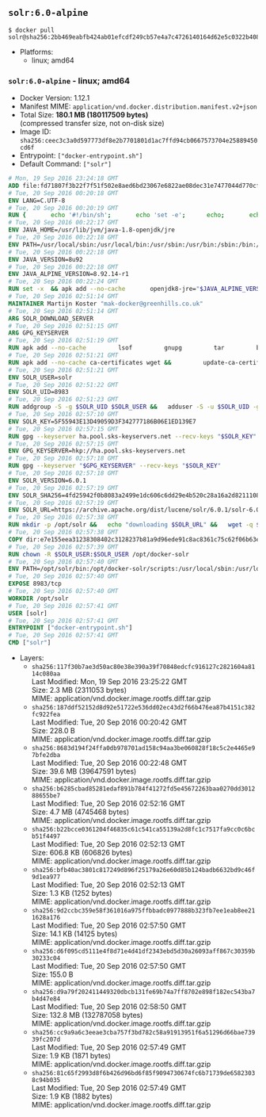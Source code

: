 ## `solr:6.0-alpine`

```console
$ docker pull solr@sha256:2bb469eabfb424ab01efcdf249cb57e4a7c4726140164d62e5c0322b408672ac
```

-	Platforms:
	-	linux; amd64

### `solr:6.0-alpine` - linux; amd64

-	Docker Version: 1.12.1
-	Manifest MIME: `application/vnd.docker.distribution.manifest.v2+json`
-	Total Size: **180.1 MB (180117509 bytes)**  
	(compressed transfer size, not on-disk size)
-	Image ID: `sha256:ceec3c3a0d597773df8e2b7701801d1ac7ffd94cb0667573704e25889450cd6f`
-	Entrypoint: `["docker-entrypoint.sh"]`
-	Default Command: `["solr"]`

```dockerfile
# Mon, 19 Sep 2016 23:24:18 GMT
ADD file:fd71807f3b22f7f51f502e8aed6bd23067e6822ae08dec31e7477044d770cf48 in / 
# Tue, 20 Sep 2016 00:20:18 GMT
ENV LANG=C.UTF-8
# Tue, 20 Sep 2016 00:20:19 GMT
RUN { 		echo '#!/bin/sh'; 		echo 'set -e'; 		echo; 		echo 'dirname "$(dirname "$(readlink -f "$(which javac || which java)")")"'; 	} > /usr/local/bin/docker-java-home 	&& chmod +x /usr/local/bin/docker-java-home
# Tue, 20 Sep 2016 00:22:17 GMT
ENV JAVA_HOME=/usr/lib/jvm/java-1.8-openjdk/jre
# Tue, 20 Sep 2016 00:22:18 GMT
ENV PATH=/usr/local/sbin:/usr/local/bin:/usr/sbin:/usr/bin:/sbin:/bin:/usr/lib/jvm/java-1.8-openjdk/jre/bin:/usr/lib/jvm/java-1.8-openjdk/bin
# Tue, 20 Sep 2016 00:22:18 GMT
ENV JAVA_VERSION=8u92
# Tue, 20 Sep 2016 00:22:18 GMT
ENV JAVA_ALPINE_VERSION=8.92.14-r1
# Tue, 20 Sep 2016 00:22:24 GMT
RUN set -x 	&& apk add --no-cache 		openjdk8-jre="$JAVA_ALPINE_VERSION" 	&& [ "$JAVA_HOME" = "$(docker-java-home)" ]
# Tue, 20 Sep 2016 02:51:14 GMT
MAINTAINER Martijn Koster "mak-docker@greenhills.co.uk"
# Tue, 20 Sep 2016 02:51:14 GMT
ARG SOLR_DOWNLOAD_SERVER
# Tue, 20 Sep 2016 02:51:15 GMT
ARG GPG_KEYSERVER
# Tue, 20 Sep 2016 02:51:19 GMT
RUN apk add --no-cache         lsof         gnupg         tar         bash
# Tue, 20 Sep 2016 02:51:21 GMT
RUN apk add --no-cache ca-certificates wget &&         update-ca-certificates
# Tue, 20 Sep 2016 02:51:21 GMT
ENV SOLR_USER=solr
# Tue, 20 Sep 2016 02:51:22 GMT
ENV SOLR_UID=8983
# Tue, 20 Sep 2016 02:51:23 GMT
RUN addgroup -S -g $SOLR_UID $SOLR_USER &&   adduser -S -u $SOLR_UID -g $SOLR_USER $SOLR_USER
# Tue, 20 Sep 2016 02:57:10 GMT
ENV SOLR_KEY=5F55943E13D49059D3F342777186B06E1ED139E7
# Tue, 20 Sep 2016 02:57:15 GMT
RUN gpg --keyserver ha.pool.sks-keyservers.net --recv-keys "$SOLR_KEY"
# Tue, 20 Sep 2016 02:57:15 GMT
ENV GPG_KEYSERVER=hkp://ha.pool.sks-keyservers.net
# Tue, 20 Sep 2016 02:57:18 GMT
RUN gpg --keyserver "$GPG_KEYSERVER" --recv-keys "$SOLR_KEY"
# Tue, 20 Sep 2016 02:57:18 GMT
ENV SOLR_VERSION=6.0.1
# Tue, 20 Sep 2016 02:57:19 GMT
ENV SOLR_SHA256=4fd25942f0b8083a2499e1dc606c6dd29e4b520c28a16a2d82111088126d43af
# Tue, 20 Sep 2016 02:57:19 GMT
ENV SOLR_URL=https://archive.apache.org/dist/lucene/solr/6.0.1/solr-6.0.1.tgz
# Tue, 20 Sep 2016 02:57:38 GMT
RUN mkdir -p /opt/solr &&   echo "downloading $SOLR_URL" &&   wget -q $SOLR_URL -O /opt/solr.tgz &&   echo "downloading $SOLR_URL.asc" &&   wget -q $SOLR_URL.asc -O /opt/solr.tgz.asc &&   echo "$SOLR_SHA256 */opt/solr.tgz" | sha256sum -c - &&   (>&2 ls -l /opt/solr.tgz /opt/solr.tgz.asc) &&   gpg --batch --verify /opt/solr.tgz.asc /opt/solr.tgz &&   tar -C /opt/solr --extract --file /opt/solr.tgz --strip-components=1 &&   rm /opt/solr.tgz* &&   rm -Rf /opt/solr/docs/ &&   mkdir -p /opt/solr/server/solr/lib /opt/solr/server/solr/mycores &&   sed -i -e 's/#SOLR_PORT=8983/SOLR_PORT=8983/' /opt/solr/bin/solr.in.sh &&   sed -i -e '/-Dsolr.clustering.enabled=true/ a SOLR_OPTS="$SOLR_OPTS -Dsun.net.inetaddr.ttl=60 -Dsun.net.inetaddr.negative.ttl=60"' /opt/solr/bin/solr.in.sh &&   chown -R $SOLR_USER:$SOLR_USER /opt/solr &&   mkdir /docker-entrypoint-initdb.d /opt/docker-solr/
# Tue, 20 Sep 2016 02:57:38 GMT
COPY dir:e7e155eea31238308402c3128237b81a9d96ede91c8ac8361c75c62f06b63e9b in /opt/docker-solr/scripts 
# Tue, 20 Sep 2016 02:57:39 GMT
RUN chown -R $SOLR_USER:$SOLR_USER /opt/docker-solr
# Tue, 20 Sep 2016 02:57:40 GMT
ENV PATH=/opt/solr/bin:/opt/docker-solr/scripts:/usr/local/sbin:/usr/local/bin:/usr/sbin:/usr/bin:/sbin:/bin:/usr/lib/jvm/java-1.8-openjdk/jre/bin:/usr/lib/jvm/java-1.8-openjdk/bin
# Tue, 20 Sep 2016 02:57:40 GMT
EXPOSE 8983/tcp
# Tue, 20 Sep 2016 02:57:40 GMT
WORKDIR /opt/solr
# Tue, 20 Sep 2016 02:57:41 GMT
USER [solr]
# Tue, 20 Sep 2016 02:57:41 GMT
ENTRYPOINT ["docker-entrypoint.sh"]
# Tue, 20 Sep 2016 02:57:41 GMT
CMD ["solr"]
```

-	Layers:
	-	`sha256:117f30b7ae3d50ac80e38e390a39f70848edcfc916127c2821604a8114c080aa`  
		Last Modified: Mon, 19 Sep 2016 23:25:22 GMT  
		Size: 2.3 MB (2311053 bytes)  
		MIME: application/vnd.docker.image.rootfs.diff.tar.gzip
	-	`sha256:187ddf52152d8d92e51722e536dd02ec43d2f66b476ea87b4151c382fc922fea`  
		Last Modified: Tue, 20 Sep 2016 00:20:42 GMT  
		Size: 228.0 B  
		MIME: application/vnd.docker.image.rootfs.diff.tar.gzip
	-	`sha256:8683d194f24ffa0db978701ad158c94aa3be060828f18c5c2e4465e97bfe2dba`  
		Last Modified: Tue, 20 Sep 2016 00:22:48 GMT  
		Size: 39.6 MB (39647591 bytes)  
		MIME: application/vnd.docker.image.rootfs.diff.tar.gzip
	-	`sha256:b6285cbad85281edaf891b784f41272fd5e45672263baa0270dd301288655be7`  
		Last Modified: Tue, 20 Sep 2016 02:52:16 GMT  
		Size: 4.7 MB (4745468 bytes)  
		MIME: application/vnd.docker.image.rootfs.diff.tar.gzip
	-	`sha256:b22bcce0361204f46835c61c541ca55139a2d8fc1c7517fa9cc0c6bcb51f4497`  
		Last Modified: Tue, 20 Sep 2016 02:52:13 GMT  
		Size: 606.8 KB (606826 bytes)  
		MIME: application/vnd.docker.image.rootfs.diff.tar.gzip
	-	`sha256:bfb40ac3801c817249d896f25179a26e60d85b124badb6632bd9c46f9d1ea977`  
		Last Modified: Tue, 20 Sep 2016 02:52:13 GMT  
		Size: 1.3 KB (1252 bytes)  
		MIME: application/vnd.docker.image.rootfs.diff.tar.gzip
	-	`sha256:9d2ccbc359e58f361016a975ffbbadc0977888b323fb7ee1eab8ee211628a176`  
		Last Modified: Tue, 20 Sep 2016 02:57:50 GMT  
		Size: 14.1 KB (14125 bytes)  
		MIME: application/vnd.docker.image.rootfs.diff.tar.gzip
	-	`sha256:d6f095cd5111e4f8d71e4d41df2343ebd5d30a26093aff867c30359b30233c04`  
		Last Modified: Tue, 20 Sep 2016 02:57:50 GMT  
		Size: 155.0 B  
		MIME: application/vnd.docker.image.rootfs.diff.tar.gzip
	-	`sha256:d9a79f202411449320dbcb131fe69b74a7ff8702e898f182ec543ba7b4d47e84`  
		Last Modified: Tue, 20 Sep 2016 02:58:50 GMT  
		Size: 132.8 MB (132787058 bytes)  
		MIME: application/vnd.docker.image.rootfs.diff.tar.gzip
	-	`sha256:cc9a9a6c3eeae3cba757f3bd782c58a91913951f6a51296d66bae73939fc207d`  
		Last Modified: Tue, 20 Sep 2016 02:57:49 GMT  
		Size: 1.9 KB (1871 bytes)  
		MIME: application/vnd.docker.image.rootfs.diff.tar.gzip
	-	`sha256:81c65f2993d8f6b426d96bd6f85f9094730674fc6b71739de65823038c94b035`  
		Last Modified: Tue, 20 Sep 2016 02:57:49 GMT  
		Size: 1.9 KB (1882 bytes)  
		MIME: application/vnd.docker.image.rootfs.diff.tar.gzip
